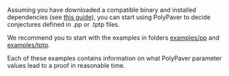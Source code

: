 Assuming you have downloaded a compatible binary and installed dependencies (see [this guide](Installation.html)),
you can start using PolyPaver to decide conjectures defined in .pp or .tptp files.

We recommend you to start with the examples in folders 
[examples/pp](https://github.com/michalkonecny/polypaver/tree/master/examples/pp)
and [examples/tptp](https://github.com/michalkonecny/polypaver/tree/master/examples/tptp).

Each of these examples contains information
on what PolyPaver parameter values lead to a proof in reasonable time.
